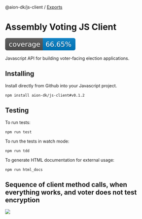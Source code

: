 @aion-dk/js-client / [Exports](modules.md)

# Assembly Voting JS Client

![Code coverage](./.github/coverage_badge.svg)

Javascript API for building voter-facing election applications.

## Installing
Install directly from Github into your Javascript project.
```
npm install aion-dk/js-client#v0.1.2
```

## Testing

To run tests:

```
npm run test
````

To run the tests in watch mode:

```
npm run tdd
```

To generate HTML documentation for external usage:

```
npm run html_docs
```

## Sequence of client method calls, when everything works, and voter does not test encryption

[![](https://mermaid.ink/img/eyJjb2RlIjoic2VxdWVuY2VEaWFncmFtXG5cbmF1dG9udW1iZXJcblxucGFydGljaXBhbnQgdm90ZXIgYXMgVm90ZXJcbnBhcnRpY2lwYW50IGluYm94IGFzIEVtYWlsIDxicj4gaW5ib3hcblxucGFydGljaXBhbnQgYXBwIGFzIEFCQyBhcHBcbnBhcnRpY2lwYW50IGF2IGFzIEFWIGxpYnJhcnlcblxuYXBwIC0-PiB2b3RlcjogYXNrcyBmb3IgYmFsbG90IHJldHVybiBtZXRob2RcbnZvdGVyIC0-PiBhcHA6IGRpZ2l0YWxcbmFwcCAtPj4rIGF2OiBuZXcgQVZDbGllbnQodXJsKVxuYXYgLT4-LSBhcHA6IGNsaWVudFxuYXBwIC0-PisgYXY6IGNsaWVudC5yZXF1ZXN0QWNjZXNzQ29kZShvcGFxdWVWb3RlcklkLCBlbWFpbClcbmF2IC0-Pi0gYXBwOiBPS1xuYXBwIC0-PiB2b3RlcjogQ2hlY2sgZW1haWwsIGVudGVyIGFjY2VzcyBjb2RlXG52b3RlciAtPj4gaW5ib3g6IGNoZWNrcyBmb3IgYWNjZXNzIGNvZGVcbmluYm94IC0-PiB2b3RlcjogYWNjZXNzIGNvZGVcbnZvdGVyIC0-PiBhcHA6IEVudGVycyBhY2Nlc3MgY29kZVxuYXBwIC0-PisgYXY6IGNsaWVudC52YWxpZGF0ZUFjY2Vzc0NvZGUoYWNjZXNzQ29kZSlcbmF2IC0-Pi0gYXBwOiBPS1xuYXBwIC0-PisgYXY6IGNsaWVudC5yZWdpc3RlclZvdGVyKClcbmF2IC0-Pi0gYXBwOiBPS1xuYXBwIC0-PisgYXY6IGNsaWVudC5jb25zdHJ1Y3RCYWxsb3RDcnlwdG9ncmFtcyhDVlIpXG5hdiAtPj4tIGFwcDogZmluZ2VycHJpbnRcbmFwcCAtPj4gdm90ZXI6IHRlY2huaWNhbCBlbmNyeXB0aW9uIHRlc3Q_XG52b3RlciAtPj4gYXBwOiBubywgc3VibWl0IGJhbGxvdFxuYXBwIC0-PisgYXY6IGNsaWVudC5zdWJtaXRCYWxsb3RDcnlwdG9ncmFtcyhiYXNlNjRFbmNvZGVkQWZmaWRhdml0KVxuYXYgLT4-LSBhcHA6IHJlY2VpcHRcbmFwcCAtPj4gdm90ZXI6IHJlY2VpcHQiLCJtZXJtYWlkIjp7InRoZW1lIjoiZGVmYXVsdCJ9LCJ1cGRhdGVFZGl0b3IiOmZhbHNlLCJhdXRvU3luYyI6dHJ1ZSwidXBkYXRlRGlhZ3JhbSI6ZmFsc2V9)](https://mermaid-js.github.io/mermaid-live-editor/edit/#eyJjb2RlIjoic2VxdWVuY2VEaWFncmFtXG5cbmF1dG9udW1iZXJcblxucGFydGljaXBhbnQgdm90ZXIgYXMgVm90ZXJcbnBhcnRpY2lwYW50IGluYm94IGFzIEVtYWlsIDxicj4gaW5ib3hcblxucGFydGljaXBhbnQgYXBwIGFzIEFCQyBhcHBcbnBhcnRpY2lwYW50IGF2IGFzIEFWIGxpYnJhcnlcblxuYXBwIC0-PiB2b3RlcjogYXNrcyBmb3IgYmFsbG90IHJldHVybiBtZXRob2RcbnZvdGVyIC0-PiBhcHA6IGRpZ2l0YWxcbmFwcCAtPj4rIGF2OiBuZXcgQVZDbGllbnQodXJsKVxuYXYgLT4-LSBhcHA6IGNsaWVudFxuYXBwIC0-PisgYXY6IGNsaWVudC5yZXF1ZXN0QWNjZXNzQ29kZShvcGFxdWVWb3RlcklkLCBlbWFpbClcbmF2IC0-Pi0gYXBwOiBPS1xuYXBwIC0-PiB2b3RlcjogQ2hlY2sgZW1haWwsIGVudGVyIGFjY2VzcyBjb2RlXG52b3RlciAtPj4gaW5ib3g6IGNoZWNrcyBmb3IgYWNjZXNzIGNvZGVcbmluYm94IC0-PiB2b3RlcjogYWNjZXNzIGNvZGVcbnZvdGVyIC0-PiBhcHA6IEVudGVycyBhY2Nlc3MgY29kZVxuYXBwIC0-PisgYXY6IGNsaWVudC52YWxpZGF0ZUFjY2Vzc0NvZGUoYWNjZXNzQ29kZSlcbmF2IC0-Pi0gYXBwOiBPS1xuYXBwIC0-PisgYXY6IGNsaWVudC5yZWdpc3RlclZvdGVyKClcbmF2IC0-Pi0gYXBwOiBPS1xuYXBwIC0-PisgYXY6IGNsaWVudC5jb25zdHJ1Y3RCYWxsb3RDcnlwdG9ncmFtcyhDVlIpXG5hdiAtPj4tIGFwcDogZmluZ2VycHJpbnRcbmFwcCAtPj4gdm90ZXI6IHRlY2huaWNhbCBlbmNyeXB0aW9uIHRlc3Q_XG52b3RlciAtPj4gYXBwOiBubywgc3VibWl0IGJhbGxvdFxuYXBwIC0-PisgYXY6IGNsaWVudC5zdWJtaXRCYWxsb3RDcnlwdG9ncmFtcyhiYXNlNjRFbmNvZGVkQWZmaWRhdml0KVxuYXYgLT4-LSBhcHA6IHJlY2VpcHRcbmFwcCAtPj4gdm90ZXI6IHJlY2VpcHQiLCJtZXJtYWlkIjoie1xuICBcInRoZW1lXCI6IFwiZGVmYXVsdFwiXG59IiwidXBkYXRlRWRpdG9yIjpmYWxzZSwiYXV0b1N5bmMiOnRydWUsInVwZGF0ZURpYWdyYW0iOmZhbHNlfQ)
